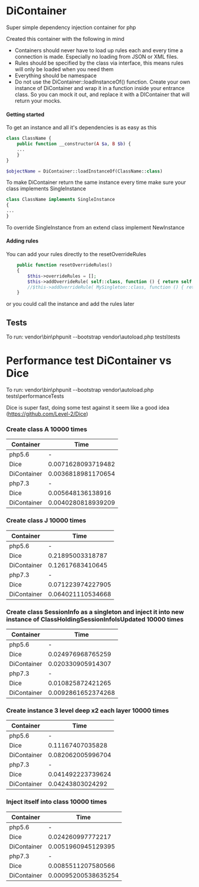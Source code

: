 # DiContainer

Super simple dependency injection container for php

Created this container with the following in mind
* Containers should never have to load up rules each and every time a connection is made. Especially no loading from JSON or XML files.
* Rules should be specified by the class via interface, this means rules will only be loaded when you need them
* Everything should be namespace
* Do not use the DiContainer::loadInstanceOf() function. Create your own instance of DiContainer and wrap it in a function inside your entrance class. So you can mock it out, and replace it with a DIContainer that will return your mocks.

#### Getting started
To get an instance and all it's dependencies is as easy as this
```php
class ClassName {
    public function __constructor(A $a, B $b) {
    ...
    }
}

$objectName = DiContainer::loadInstanceOf(ClassName::class)
```

To make DiContainer return the same instance every time make sure your class implements SingleInstance
```php
class ClassName implements SingleInstance
{
...
}
```

To override SingleInstance from an extend class implement NewInstance 

#### Adding rules
You can add your rules directly to the resetOverrideRules
```php
    public function resetOverrideRules()
    {
        $this->overrideRules = [];
        $this->addOverrideRule( self::class, function () { return self::getInstance(); });
        //$this->addOverrideRule( MySingleton::class, function () { return MySingleton::getInstance(); });
    }
```
or you could call the instance and add the rules later

## Tests
To run: vendor\bin\phpunit --bootstrap vendor\autoload.php tests\tests

# Performance test DiContainer vs Dice
To run: vendor\bin\phpunit --bootstrap vendor\autoload.php tests\performanceTests

Dice is super fast, doing some test against it seem like a good idea 
(https://github.com/Level-2/Dice)

### Create class A 10000 times
Container | Time
--- | ---
php5.6|-
Dice|0.0071628093719482
DiContainer|0.0036818981170654
php7.3|-
Dice|0.005648136138916
DiContainer|0.0040280818939209

### Create class J 10000 times
Container | Time
--- | ---
php5.6|-
Dice|0.21895003318787
DiContainer|0.12617683410645
php7.3|-
Dice|0.071223974227905
DiContainer|0.064021110534668

### Create class SessionInfo as a singleton and inject it into new instance of ClassHoldingSessionInfoIsUpdated 10000 times
Container | Time
--- | ---
php5.6|-
Dice|0.024976968765259
DiContainer|0.020330905914307
php7.3|-
Dice|0.010825872421265
DiContainer|0.0092861652374268

### Create instance 3 level deep x2 each layer 10000 times
Container | Time
--- | ---
php5.6|-
Dice|0.11167407035828
DiContainer|0.082062005996704
php7.3|-
Dice|0.041492223739624
DiContainer|0.04243803024292


### Inject itself into class 10000 times
Container | Time
--- | ---
php5.6|-
Dice|0.024260997772217
DiContainer|0.0051960945129395
php7.3|-
Dice|0.0085511207580566
DiContainer|0.00095200538635254
